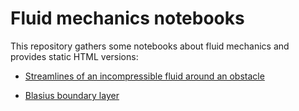 # Fluid mechanics notebooks

This repository gathers some notebooks about fluid mechanics and provides static HTML versions:

- [Streamlines of an incompressible fluid around an obstacle](https://jfbarthelemy.github.io/FluidMechanicsNotebooks/streamlines.html)

- [Blasius boundary layer](https://jfbarthelemy.github.io/FluidMechanicsNotebooks/blasius.html)
